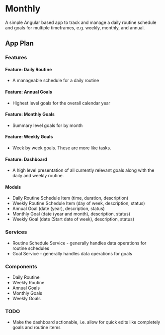 # Monthly

A simple Angular based app to track and manage a daily routine schedule and goals for multiple timeframes, e.g. weekly, monthly, and annual.

## App Plan

### Features

#### Feature: Daily Routine

- A manageable schedule for a daily routine

#### Feature: Annual Goals

- Highest level goals for the overall calendar year

#### Feature: Monthly Goals

- Summary level goals for by month

#### Feature: Weekly Goals

- Week by week goals.  These are more like tasks.

#### Feature: Dashboard

- A high level presentation of all currently relevant goals along with the daily and weekly routine.

#### Models

- Daily Routine Schedule Item (time, duration, description)
- Weekly Routine Schedule Item (day of week, description, status)
- Annual Goal (date (year), description, status)
- Monthly Goal (date (year and month), description, status)
- Weekly Goal (date (Start date of week), description, status)

### Services

- Routine Schedule Service - generally handles data operations for routine schedules
- Goal Service - generally handles data operations for goals

### Components

- Daily Routine
- Weekly Routine
- Annual Goals
- Monthly Goals
- Weekly Goals

### TODO

- Make the dashboard actionable, i.e. allow for quick edits like completely goals and routine items
